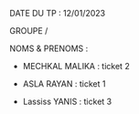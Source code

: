   DATE DU TP : 12/01/2023


  GROUPE /

  NOMS & PRENOMS :

  - MECHKAL MALIKA : ticket 2

  - ASLA RAYAN : ticket 1

  - Lassiss YANIS : ticket 3




